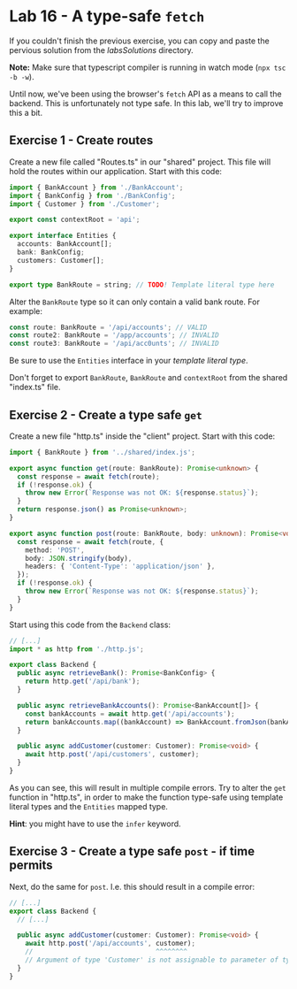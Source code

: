 # Lab 16 - A type-safe `fetch`

If you couldn't finish the previous exercise, you can copy and paste the pervious solution from the _labsSolutions_ directory.

**Note:** Make sure that typescript compiler is running in watch mode (`npx tsc -b -w`).

Until now, we've been using the browser's `fetch` API as a means to call the backend. This is unfortunately not type safe. In this lab, we'll try to improve this a bit.

## Exercise 1 - Create routes

Create a new file called "Routes.ts" in our "shared" project. This file will hold the routes within our application. Start with this code:

```ts
import { BankAccount } from './BankAccount';
import { BankConfig } from './BankConfig';
import { Customer } from './Customer';

export const contextRoot = 'api';

export interface Entities {
  accounts: BankAccount[];
  bank: BankConfig;
  customers: Customer[];
}

export type BankRoute = string; // TODO! Template literal type here
```

Alter the `BankRoute` type so it can only contain a valid bank route. For example:

```ts
const route: BankRoute = '/api/accounts'; // VALID
const route2: BankRoute = '/app/accounts'; // INVALID
const route3: BankRoute = '/api/acc0unts'; // INVALID
```

Be sure to use the `Entities` interface in your _template literal type_. 

Don't forget to export `BankRoute`, `BankRoute` and `contextRoot` from the shared "index.ts" file.

## Exercise 2 - Create a type safe `get`

Create a new file "http.ts" inside the "client" project. Start with this code:

```ts
import { BankRoute } from '../shared/index.js';

export async function get(route: BankRoute): Promise<unknown> {
  const response = await fetch(route);
  if (!response.ok) {
    throw new Error(`Response was not OK: ${response.status}`);
  }
  return response.json() as Promise<unknown>;
}

export async function post(route: BankRoute, body: unknown): Promise<void> {
  const response = await fetch(route, {
    method: 'POST',
    body: JSON.stringify(body),
    headers: { 'Content-Type': 'application/json' },
  });
  if (!response.ok) {
    throw new Error(`Response was not OK: ${response.status}`);
  }
}
```

Start using this code from the `Backend` class:

```ts
// [...]
import * as http from './http.js';

export class Backend {
  public async retrieveBank(): Promise<BankConfig> {
    return http.get('/api/bank');
  }

  public async retrieveBankAccounts(): Promise<BankAccount[]> {
    const bankAccounts = await http.get('/api/accounts');
    return bankAccounts.map((bankAccount) => BankAccount.fromJson(bankAccount));
  }

  public async addCustomer(customer: Customer): Promise<void> {
    await http.post('/api/customers', customer);
  }
}
```

As you can see, this will result in multiple compile errors. Try to alter the `get` function in "http.ts", in order to make the function type-safe using template literal types and the `Entities` mapped type.

**Hint**: you might have to use the `infer` keyword.

## Exercise 3 - Create a type safe `post` - if time permits

Next, do the same for `post`. I.e. this should result in a compile error:

```ts
// [...]
export class Backend {
  // [...]

  public async addCustomer(customer: Customer): Promise<void> {
    await http.post('/api/accounts', customer);
    //                               ^^^^^^^^
    // Argument of type 'Customer' is not assignable to parameter of type 'BankAccount'.
  }
}
```
